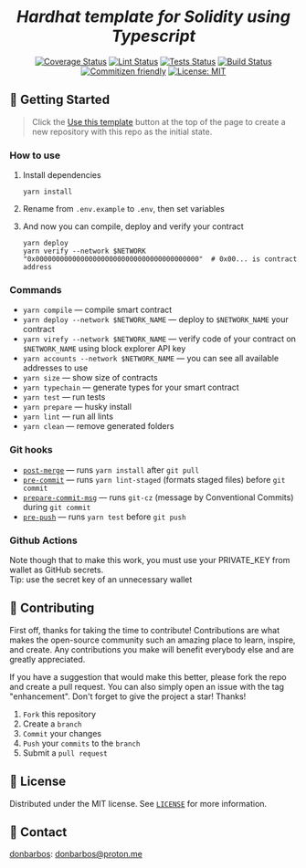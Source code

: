 <h1 align="center">
  <em>Hardhat template for Solidity using Typescript</em>
</h1>

<p align="center">
  <a href="https://codecov.io/gh/donBarbos/hardhat-template" ><img alt="Coverage Status" src="https://codecov.io/gh/donBarbos/hardhat-template/branch/main/graph/badge.svg?token=0O5750DY6J"/></a>
  <a href="https://github.com/donBarbos/hardhat-template/actions/workflows/lint.yml"><img alt="Lint Status" src="https://github.com/donBarbos/hardhat-template/actions/workflows/lint.yml/badge.svg"></a>
  <a href="https://github.com/donBarbos/hardhat-template/actions/workflows/tests.yml"><img alt="Tests Status" src="https://github.com/donBarbos/hardhat-template/actions/workflows/tests.yml/badge.svg"></a>
  <a href="https://github.com/donBarbos/hardhat-template/actions/workflows/build.yml"><img alt="Build Status" src="https://github.com/donBarbos/hardhat-template/actions/workflows/build.yml/badge.svg"></a>
  <a href="http://commitizen.github.io/cz-cli/"><img alt="Commitizen friendly" src="https://img.shields.io/badge/commitizen-friendly-brightgreen.svg"></a>
  <a href="https://github.com/donBarbos/hardhat-template/blob/main/LICENSE"><img alt="License: MIT" src="https://img.shields.io/badge/License-MIT-blue.svg"></a>
</p>

## 🚀 Getting Started

> Click the [Use this template](https://github.com/donBarbos/hardhat-template/generate) button at the top of the page to create a new repository with this repo as the initial state.

### How to use

1. Install dependencies

   ```shell
   yarn install
   ```

2. Rename from `.env.example` to `.env`, then set variables

3. And now you can compile, deploy and verify your contract

   ```shell
   yarn deploy
   yarn verify --network $NETWORK "0x0000000000000000000000000000000000000000"  # 0x00... is contract address
   ```

### Commands

- `yarn compile` — compile smart contract
- `yarn deploy --network $NETWORK_NAME` — deploy to `$NETWORK_NAME` your contract
- `yarn virefy --network $NETWORK_NAME` — verify code of your contract on `$NETWORK_NAME` using block explorer API key
- `yarn accounts --network $NETWORK_NAME` — you can see all available addresses to use
- `yarn size` — show size of contracts
- `yarn typechain` — generate types for your smart contract
- `yarn test` — run tests
- `yarn prepare` — husky install
- `yarn lint` — run all lints
- `yarn clean` — remove generated folders

### Git hooks

- [`post-merge`](./.husky/post-merge) — runs `yarn install` after `git pull`
- [`pre-commit`](./.husky/pre-commit) — runs `yarn lint-staged` (formats staged files) before `git commit`
- [`prepare-commit-msg`](./.husky/prepare-commit-msg) — runs `git-cz` (message by Conventional Commits) during `git commit`
- [`pre-push`](./.husky/pre-push) — runs `yarn test` before `git push`

### Github Actions

Note though that to make this work, you must use your PRIVATE_KEY from wallet as GitHub secrets.\
Tip: use the secret key of an unnecessary wallet

## 👷 Contributing

First off, thanks for taking the time to contribute! Contributions are what makes the open-source community such an amazing place to learn, inspire, and create. Any contributions you make will benefit everybody else and are greatly appreciated.

If you have a suggestion that would make this better, please fork the repo and create a pull request. You can also simply open an issue with the tag "enhancement". Don't forget to give the project a star! Thanks!

1. `Fork` this repository
2. Create a `branch`
3. `Commit` your changes
4. `Push` your `commits` to the `branch`
5. Submit a `pull request`

## 📝 License

Distributed under the MIT license. See [`LICENSE`](./LICENSE) for more information.

## 📢 Contact

[donbarbos](https://github.com/donBarbos): donbarbos@proton.me
